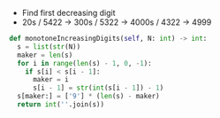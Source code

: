 * Find first decreasing digit
* 20s / 5422 -> 300s / 5322 -> 4000s / 4322 -> 4999

```py
def monotoneIncreasingDigits(self, N: int) -> int:
  s = list(str(N))
  maker = len(s)
  for i in range(len(s) - 1, 0, -1):
    if s[i] < s[i - 1]:
      maker = i
      s[i - 1] = str(int(s[i - 1]) - 1)
  s[maker:] = ['9'] * (len(s) - maker)
  return int(''.join(s))
```
